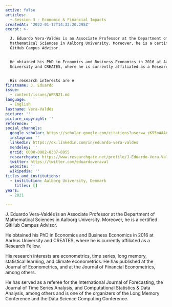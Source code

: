 ```yaml
---
active: false
articles:
  - Session 3 - Economic & Financial Impacts
createdAt: '2022-01-17T14:32:20.295Z'
exerpt: >-

  J. Eduardo Vera-Valdés is an Associate Professor at the Department of
  Mathematical Sciences in Aalborg University. Moreover, he is a certified
  GitHub Campus Advisor.


  He obtained his PhD in Economics and Business Economics in 2016 at Aarhus
  University and CREATES, where he is currently affiliated as a Research Fellow.


  His research interests are e
firstname: J. Eduardo
issue:
  - content/issues/WPRN21.md
language:
  - English
lastname: Vera-Valdés
picture: ''
picture_copyright: ''
reference: ''
social_channels:
  google_scholar: https://scholar.google.com/citations?user=w_zK95oAAAAJ&hl=en
  instagram: ''
  linkedin: https://dk.linkedin.com/in/eduardo-vera-valdes
  mendeley: ''
  orcid: 0000-0002-0337-8055
  researchgate: https://www.researchgate.net/profile/J-Eduardo-Vera-Valdes
  twitter: https://twitter.com/eduardoveraval
  website: ''
  wikipedia: ''
titles_and_institutions:
  - institution: Aalborg University, Denmark
    titles: []
years:
  - 2021

---
```


J. Eduardo Vera-Valdés is an Associate Professor at the Department of Mathematical Sciences in Aalborg University. Moreover, he is a certified GitHub Campus Advisor.

He obtained his PhD in Economics and Business Economics in 2016 at Aarhus University and CREATES, where he is currently affiliated as a Research Fellow.

His research interests are econometrics, time series, long memory, statistical learning, and climate econometrics. He has published at the Journal of Econometrics, and at the Journal of Financial Econometrics, among others.

He has served as a referee for the International Journal of Forecasting, the Journal of Time Series Analysis, and Computational Statistics & Data Analysis, among others and is one of the organizers of the Long Memory Conference and the Data Science Computing Conference.
